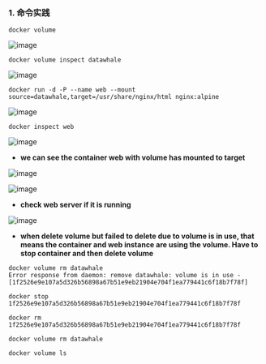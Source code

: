 ### 1. 命令实践 ###


```
docker volume
```

![image](https://user-images.githubusercontent.com/39177230/115022091-7a3b2180-9eef-11eb-8af3-f61cae327fd2.png)


```
docker volume inspect datawhale
```

![image](https://user-images.githubusercontent.com/39177230/115022237-b1a9ce00-9eef-11eb-8564-7c18c5ef0610.png)


```
docker run -d -P --name web --mount source=datawhale,target=/usr/share/nginx/html nginx:alpine
```

![image](https://user-images.githubusercontent.com/39177230/115022827-84115480-9ef0-11eb-9c5e-a7d0bf37f730.png)



```
docker inspect web
```

![image](https://user-images.githubusercontent.com/39177230/115023079-e0747400-9ef0-11eb-9e3c-5803a4d9dc0d.png)

* **we can see the container web with volume  has mounted to target**

![image](https://user-images.githubusercontent.com/39177230/115023395-511b9080-9ef1-11eb-8be4-945956a476e9.png)

![image](https://user-images.githubusercontent.com/39177230/115024128-3eee2200-9ef2-11eb-84d0-824714cd4faf.png)

* **check web server if it is running**

![image](https://user-images.githubusercontent.com/39177230/115023928-f9c9f000-9ef1-11eb-8d2a-f4228e71eda6.png)


* **when delete volume but failed to delete due to volume is in use, that means the container and web instance are using the volume. Have to stop container and then delete volume**


```
docker volume rm datawhale
Error response from daemon: remove datawhale: volume is in use - [1f2526e9e107a5d326b56898a67b51e9eb21904e704f1ea779441c6f18b7f78f]

docker stop 1f2526e9e107a5d326b56898a67b51e9eb21904e704f1ea779441c6f18b7f78f

docker rm 1f2526e9e107a5d326b56898a67b51e9eb21904e704f1ea779441c6f18b7f78f 

docker volume rm datawhale

docker volume ls
```













